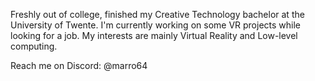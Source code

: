 Freshly out of college, finished my Creative Technology bachelor at the University of Twente.
I'm currently working on some VR projects while looking for a job. My interests are mainly Virtual Reality and Low-level computing.

Reach me on Discord:
@marro64

<!--
**Marro64/Marro64** is a ✨ _special_ ✨ repository because its `README.md` (this file) appears on your GitHub profile.

Here are some ideas to get you started:

- 🔭 I’m currently working on ...
- 🌱 I’m currently learning ...
- 👯 I’m looking to collaborate on ...
- 🤔 I’m looking for help with ...
- 💬 Ask me about ...
- 📫 How to reach me: ...
- 😄 Pronouns: ...
- ⚡ Fun fact: ...
-->
